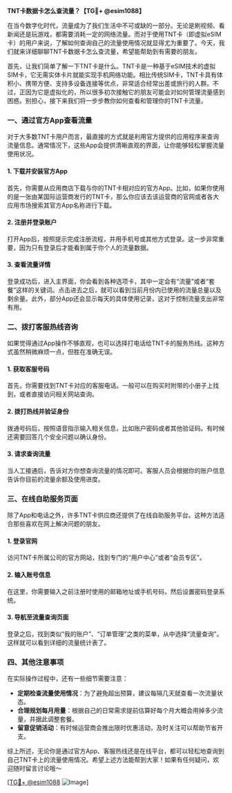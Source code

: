 **TNT卡数据卡怎么查流量？【TG💪+ @esim1088】**

在当今数字化时代，流量成为了我们生活中不可或缺的一部分。无论是刷视频、看新闻还是玩游戏，都需要消耗一定的网络流量。而对于使用TNT卡（即虚拟eSIM卡）的用户来说，了解如何查询自己的流量使用情况就显得尤为重要了。今天，我们就来详细聊聊TNT卡数据卡怎么查流量，希望能帮助到有需要的朋友。

首先，让我们简单了解一下TNT卡是什么。TNT卡是一种基于eSIM技术的虚拟SIM卡，它无需实体卡片就能实现手机网络功能。相比传统SIM卡，TNT卡具有体积小、携带方便、支持多设备连接等优点，非常适合经常出差或旅行的人群。不过，正因为它是虚拟化的，所以很多初次接触它的朋友可能会对如何管理流量感到困惑。别担心，接下来我们将一步步教你如何查看和管理你的TNT卡流量。

### **一、通过官方App查看流量**
对于大多数TNT卡用户而言，最直接的方式就是利用官方提供的应用程序来查询流量信息。通常情况下，这些App会提供清晰直观的界面，让你能够轻松掌握流量使用状况。

#### **1. 下载并安装官方App**
首先，你需要从应用商店下载与你的TNT卡相对应的官方App。比如，如果你使用的是一张由某国际运营商发行的TNT卡，那么你应该去该运营商的官网或者各大应用市场搜索其官方App名称进行下载。

#### **2. 注册并登录账户**
打开App后，按照提示完成注册流程，并用手机号或其他方式登录。这一步非常重要，因为只有登录后才能看到属于你个人的流量数据。

#### **3. 查看流量详情**
登录成功后，进入主界面，你会看到各种选项卡，其中一定会有“流量”或者“套餐”这样的关键词。点击进去之后，就可以看到当前月份内已使用的流量总量以及剩余量。此外，部分App还会显示每天的具体使用记录，这对于控制流量支出非常有用。

### **二、拨打客服热线咨询**
如果觉得通过App操作不够直观，也可以选择打电话给TNT卡的服务热线。这种方式虽然稍微麻烦一点，但胜在准确无误。

#### **1. 获取客服号码**
首先，你需要找到TNT卡对应的客服电话。一般可以在购买时附带的小册子上找到，或者直接访问相关网站查询。

#### **2. 拨打热线并验证身份**
拨通号码后，按照语音指示输入相关信息，比如账户密码或者其他验证码。有时候还需要回答几个安全问题以确认身份。

#### **3. 请求查询流量**
当人工接通后，告诉对方你想查询流量的情况即可。客服人员会根据你的账户信息告诉你目前的流量余额及使用进度。

### **三、在线自助服务页面**
除了App和电话之外，许多TNT卡供应商还提供了在线自助服务平台。这种方法适合那些喜欢在网上解决问题的朋友。

#### **1. 登录官网**
访问TNT卡所属公司的官方网站，找到专门的“用户中心”或者“会员专区”。

#### **2. 输入账号信息**
在这里，你需要输入之前注册时使用的邮箱地址或手机号码，然后设置密码登录系统。

#### **3. 导航至流量查询页面**
登录之后，找到类似“我的账户”、“订单管理”之类的菜单，从中选择“流量查询”。这样就可以看到详细的流量统计表了。

### **四、其他注意事项**
在实际操作过程中，还有一些细节需要注意：

- **定期检查流量使用情况**：为了避免超出预算，建议每隔几天就查看一次流量状态。
- **合理规划每月用量**：根据自己的日常需求提前估算好每个月大概会用掉多少流量，并据此调整套餐。
- **留意促销活动**：有时候运营商会推出限时优惠活动，及时关注可以帮助节省开支。

综上所述，无论你是通过官方App、客服热线还是在线平台，都可以轻松地查询到自己TNT卡上的流量使用情况。希望上述方法能帮到大家！如果有任何疑问，欢迎随时留言讨论哦～ 

[[TG💪+ @esim1088](https://t.me/s/esim1088) ![Image](https://i.postimg.cc/4NQfJmqS/Snipaste-2025-05-13-00-14-12.png)]